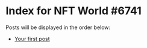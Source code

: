 # Index for NFT World #6741
Posts will be displayed in the order below:

- [Your first post](./001-first.md)

